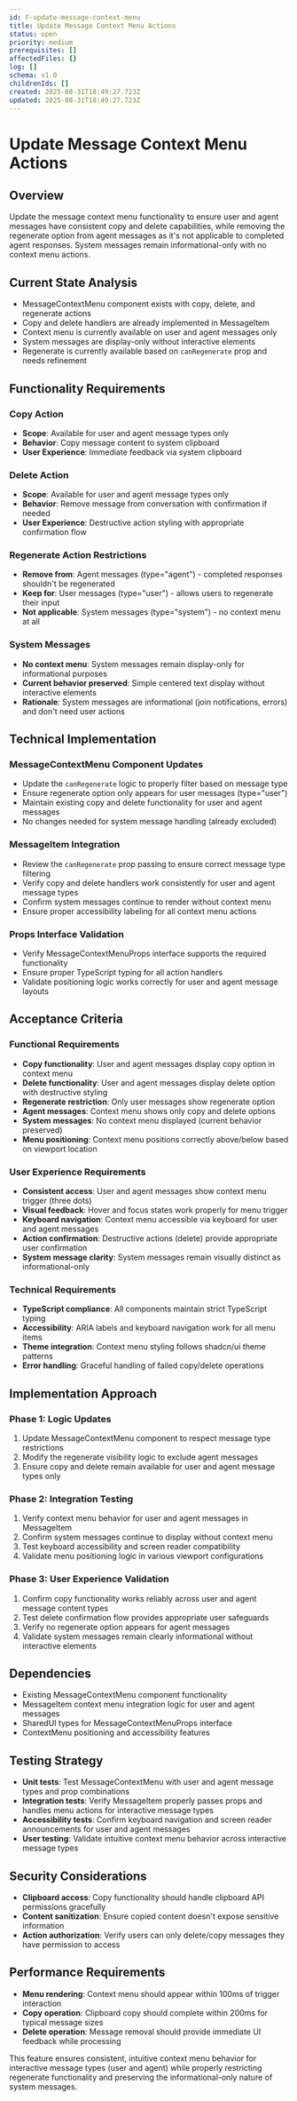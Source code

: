 ```yaml
---
id: F-update-message-context-menu
title: Update Message Context Menu Actions
status: open
priority: medium
prerequisites: []
affectedFiles: {}
log: []
schema: v1.0
childrenIds: []
created: 2025-08-31T18:49:27.723Z
updated: 2025-08-31T18:49:27.723Z
---
```


# Update Message Context Menu Actions

## Overview

Update the message context menu functionality to ensure user and agent messages have consistent copy and delete capabilities, while removing the regenerate option from agent messages as it's not applicable to completed agent responses. System messages remain informational-only with no context menu actions.

## Current State Analysis

- MessageContextMenu component exists with copy, delete, and regenerate actions
- Copy and delete handlers are already implemented in MessageItem
- Context menu is currently available on user and agent messages only
- System messages are display-only without interactive elements
- Regenerate is currently available based on `canRegenerate` prop and needs refinement

## Functionality Requirements

### Copy Action

- **Scope**: Available for user and agent message types only
- **Behavior**: Copy message content to system clipboard
- **User Experience**: Immediate feedback via system clipboard

### Delete Action

- **Scope**: Available for user and agent message types only
- **Behavior**: Remove message from conversation with confirmation if needed
- **User Experience**: Destructive action styling with appropriate confirmation flow

### Regenerate Action Restrictions

- **Remove from**: Agent messages (type="agent") - completed responses shouldn't be regenerated
- **Keep for**: User messages (type="user") - allows users to regenerate their input
- **Not applicable**: System messages (type="system") - no context menu at all

### System Messages

- **No context menu**: System messages remain display-only for informational purposes
- **Current behavior preserved**: Simple centered text display without interactive elements
- **Rationale**: System messages are informational (join notifications, errors) and don't need user actions

## Technical Implementation

### MessageContextMenu Component Updates

- Update the `canRegenerate` logic to properly filter based on message type
- Ensure regenerate option only appears for user messages (type="user")
- Maintain existing copy and delete functionality for user and agent messages
- No changes needed for system message handling (already excluded)

### MessageItem Integration

- Review the `canRegenerate` prop passing to ensure correct message type filtering
- Verify copy and delete handlers work consistently for user and agent message types
- Confirm system messages continue to render without context menu
- Ensure proper accessibility labeling for all context menu actions

### Props Interface Validation

- Verify MessageContextMenuProps interface supports the required functionality
- Ensure proper TypeScript typing for all action handlers
- Validate positioning logic works correctly for user and agent message layouts

## Acceptance Criteria

### Functional Requirements

- **Copy functionality**: User and agent messages display copy option in context menu
- **Delete functionality**: User and agent messages display delete option with destructive styling
- **Regenerate restriction**: Only user messages show regenerate option
- **Agent messages**: Context menu shows only copy and delete options
- **System messages**: No context menu displayed (current behavior preserved)
- **Menu positioning**: Context menu positions correctly above/below based on viewport location

### User Experience Requirements

- **Consistent access**: User and agent messages show context menu trigger (three dots)
- **Visual feedback**: Hover and focus states work properly for menu trigger
- **Keyboard navigation**: Context menu accessible via keyboard for user and agent messages
- **Action confirmation**: Destructive actions (delete) provide appropriate user confirmation
- **System message clarity**: System messages remain visually distinct as informational-only

### Technical Requirements

- **TypeScript compliance**: All components maintain strict TypeScript typing
- **Accessibility**: ARIA labels and keyboard navigation work for all menu items
- **Theme integration**: Context menu styling follows shadcn/ui theme patterns
- **Error handling**: Graceful handling of failed copy/delete operations

## Implementation Approach

### Phase 1: Logic Updates

1. Update MessageContextMenu component to respect message type restrictions
2. Modify the regenerate visibility logic to exclude agent messages
3. Ensure copy and delete remain available for user and agent message types only

### Phase 2: Integration Testing

1. Verify context menu behavior for user and agent messages in MessageItem
2. Confirm system messages continue to display without context menu
3. Test keyboard accessibility and screen reader compatibility
4. Validate menu positioning logic in various viewport configurations

### Phase 3: User Experience Validation

1. Confirm copy functionality works reliably across user and agent message content types
2. Test delete confirmation flow provides appropriate user safeguards
3. Verify no regenerate option appears for agent messages
4. Validate system messages remain clearly informational without interactive elements

## Dependencies

- Existing MessageContextMenu component functionality
- MessageItem context menu integration logic for user and agent messages
- SharedUI types for MessageContextMenuProps interface
- ContextMenu positioning and accessibility features

## Testing Strategy

- **Unit tests**: Test MessageContextMenu with user and agent message types and prop combinations
- **Integration tests**: Verify MessageItem properly passes props and handles menu actions for interactive message types
- **Accessibility tests**: Confirm keyboard navigation and screen reader announcements for user and agent messages
- **User testing**: Validate intuitive context menu behavior across interactive message types

## Security Considerations

- **Clipboard access**: Copy functionality should handle clipboard API permissions gracefully
- **Content sanitization**: Ensure copied content doesn't expose sensitive information
- **Action authorization**: Verify users can only delete/copy messages they have permission to access

## Performance Requirements

- **Menu rendering**: Context menu should appear within 100ms of trigger interaction
- **Copy operation**: Clipboard copy should complete within 200ms for typical message sizes
- **Delete operation**: Message removal should provide immediate UI feedback while processing

This feature ensures consistent, intuitive context menu behavior for interactive message types (user and agent) while properly restricting regenerate functionality and preserving the informational-only nature of system messages.
